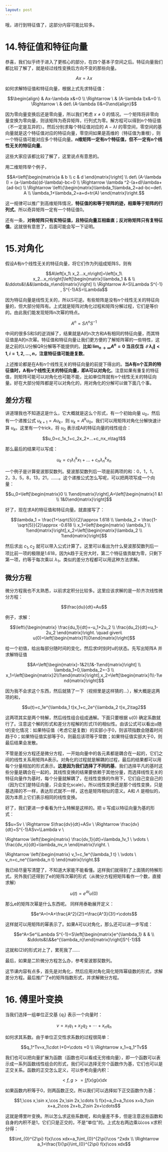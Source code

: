 ```yaml
---
layout: post
---
```


哦，进行到特征值了，这部分内容可能比较多。

# 14.特征值和特征向量
恭喜，我们似乎终于进入了更核心的部分，在四个基本子空间之后。特征向量我们都比较了解了，就是经过线性变换后方向不变的那些向量。

$$Ax=\lambda x$$

如何求解特征值和特征向量，根据上式先求特征值：

$$\begin{align} & Ax-\lambda x&=0 \\ \Rightarrow \  & (A-\lambda I)x&=0 \\ \Rightarrow \  & det\ (A-\lambda I)&=0\end{align}$$

因为零向量变换后还是零向量，所以我们考虑 $x\neq 0$ 的情况。一个矩阵将非零向量变换为零向量，则该矩阵为奇异矩阵，行列式为零。解方程可以得到n个特征值（不一定是互异的）。然后分别求每个特征值对应的 $A-\lambda I$ 的零空间，零空间的基向量就是这个特征值对应的特征向量，零空间如果是高维的（特征值为重根），则一个特征值可能对应多个特征向量。**n维矩阵一定有n个特征值，但不一定有n个线性无关的特征向量**。

这些大家应该都比较了解了，这里说点有意思的。

用二维矩阵举个例子，

$$A=\left[\begin{matrix}a & b \\ c & d \end{matrix}\right] \\
det\ (A-\lambda I) = (a-\lambda)(d-\lambda)-bc=0 \\
\Rightarrow \lambda ^2-(a+d)\lambda+(ad-bc) \\
\Rightarrow \left\{\begin{matrix}\lambda_1\lambda_2=ad-bc=det\ A \\ \lambda_1+\lambda_2=a+d=tr(A) \end{matrix}\right.$$

这一规律可以推广到高维矩阵情况，**特征值的和等于矩阵的迹，相乘等于矩阵的行列式**。所以奇异矩阵一定有一个特征值0。

还有一条，**对称矩阵只有实特征值，且特征向量互相垂直；反对称矩阵只有复特征值**。这就很有意思了，后面可能会写一下证明。

# 15.对角化
假设A有n个线性无关的特征向量，将它们作为列组成矩阵S，则有

$$A\left[x_1\ x_2...x_n\right]=\left[x_1\ x_2...x_n\right]\left[\begin{matrix}\lambda_1 & & \\ &\ddots&\\&&\lambda_n\end{matrix}\right] \\
\Rightarrow A=S\Lambda S^{-1} , S^{-1}AS=\Lambda$$

因为特征向量是线性无关的，所以S可逆。有些矩阵是没有n个线性无关的特征向量的，但大部分矩阵有。上式就是矩阵对角化过程和矩阵分解过程，它们是等价的。由此我们能发现矩阵n次幂的特点。

$$A^n=S\Lambda^n S^{-1}$$

中间的很多S和S的逆消掉了，结果就是A的n次方和A有相同的特征向量，而其特征值是A的n次幂。特征值和特征向量让我们更方便的了解矩阵幂的一些特性，这是之前的LU分解QR分解等不能提供的。**比如 $\lim_{n\rightarrow \infty}A^n=0$ 当且仅当 $\|\lambda_i\|<1,i=1,2,...,n$，注意特征值可能是复数**。

上述推论都是在A有n个线性无关的特征向量的前提下得出的。**当A有n个互异的特征值时，A有n个线性无关的特征向量，即A可以对角化**。注意如果有重复的特征值，则矩阵可能可以对角化也可能不能，比如单位阵就有n个线性无关的特征向量。好在大部分矩阵都是可以对角化的，用对角化的分解可以做下面几个事。

## 差分方程
讲道理我也不知道这是什么，它大概就是这么个形式，有一个初始向量 $u_0$，然后有一个递推公式 $u_{k+1}=Au_k$，则 $u_k=A^ku_0$。我们可以用矩阵对角化分解快速计算 $u_k$。这里有一个trick，将 $u_0$ 表示成A的特征向量的线性组合：

$$u_0=c_1x_1+c_2x_2+...+c_nx_n\tag1$$

那么最后的结果可以写成：

$$u_k=c_1\lambda_1^kx_1+...+c_n\lambda_n^kx_n$$

一个例子是计算斐波那契数列。斐波那契数列后一项是前两项的和：0，1，1，2，3，5，8，13，21，……。这个递推公式怎么写呢，可以把两项写成一个向量：

$$u_0=\left[\begin{matrix}0 \\ 1\end{matrix}\right],A=\left[\begin{matrix}1 &1 \\ 1&0\end{matrix}\right]$$

好了，现在求A的特征值和特征向量。就直接写了：

$$\lambda_1 = \frac{1+\sqrt{5}}{2}\approx 1.618 \\
\lambda_2 = \frac{1-\sqrt{5}}{2}\approx -0.618 \\
x_1=\left[\begin{matrix} \lambda_1 \\ 1\end{matrix}\right],x_2=\left[\begin{matrix}\lambda_2 \\ 1\end{matrix}\right]$$

然后求出 $c_1,c_2$ 就可以带入公式计算了。这里可以看出为什么斐波那契数列后一项比前一项的极限是1.618，因为k趋于无穷大时，第二个特征值贡献为零，只剩下第一项，约等于每次乘以 $\lambda_1$。类似的差分方程都可以用这种方法求解。

## 微分方程
微分方程我也不太熟悉，以前求定积分比较多。这里应该求解的是一阶齐次线性微分方程：

$$\frac{du}{dt}=Au$$

例子，求解：

$$\left\{\begin{matrix}
\frac{du_1}{dt}=-u_1+2u_2 \\ \frac{du_2}{dt}=u_1-2u_2
\end{matrix}\right.
\quad given\ u(0)=\left[\begin{matrix}1\\0\end{matrix}\right]$$

给一个初值，给出每部分随时间的变化，然后求t时刻时u的状态。先写出矩阵A 并求解特征值

$$A=\left[\begin{matrix}-1&2\\1&-1\end{matrix}\right] \\
\lambda_1=0,\lambda_2=-3 \\
x_1=\left[\begin{matrix}2\\1\end{matrix}\right],x_2=\left[\begin{matrix}1\\-1\end{matrix}\right]$$

因为我不会求这个东西，然后就猜了一下（视频里是这样猜的…），解大概是这两项的和，

$$u(t)=c_1e^{\lambda_1 t}x_1+c_2e^{\lambda_2 t}x_2\tag2$$

这两项其实是两个特解，然后线性组合组成通解。下面只要根据 u(0) 确定系数就行了。注意这个解的形式和差分方程解的形式(1)的相似性。由该公式可以看出u随t的变化情况：如果特征值（考虑它是复数）的实部小于0，则该项指数会随着时间趋于0；如果特征值实部等于0，则最后该项等于常数；如果特征值实部大于0，则最后结果会发散。

不管是差分方程还是微分方程，一开始向量中的各元素都是耦合在一起的，它们之间的线性关系用矩阵A表示。对角化的过程就是解耦的过程，最后的结果都可以用每个分量相加的形式表示。**这是因为我们选择了不同的基**，我们选择平凡的基时这些分量是耦合在一起的，其线性变换的结果要依赖于其他分量，而选择线性无关的特征向量作为基时，每个分量就解耦了，在线性变换的作用下，它们自己变自己的（因为它们是特征向量，只会变化scale）。所以线性变换还是那个线性变换，只是基选择的不一样，表达形式就不一样，这也是矩阵相似的意义。A和 $\Lambda$ 是相似的，因为本质上它们表示相同的线性变换。

好了，我们更进一步看看为什么特解是这样的。把 u 写成以特征向量为基的形式：

$$u=Sv \\ \Rightarrow S\frac{dv}{dt}=ASv \\
\Rightarrow \frac{dv}{dt}=S^{-1}ASv=\Lambda v \\

\Rightarrow \left\{\begin{matrix}
\frac{dv_1}{dt}=\lambda_1v_1 \\ \vdots \\ \frac{dv_n}{dt}=\lambda_nv_n
\end{matrix}\right. \\

\Rightarrow \left\{\begin{matrix}
v_1=c_1e^{\lambda_1 t} \\ \vdots \\ v_n=c_ne^{\lambda_n t}
\end{matrix}\right.$$

我已经尽量写清楚了，不知道大家能不能看懂。这样我们就得到了上面猜的特解形式。另外我们还得到了e的矩阵次幂的形式（从微分方程把矩阵看作一个数，直接求解）

$$u(t)=e^{At}u(0)$$

那么e的矩阵次幂是什么东西呢。 同样用泰勒展开定义：

$$e^A=I+A+\frac{A^2}{2!}+\frac{A^3}{3!}+\cdots$$

这样就可以用矩阵的幂表示了。如果A可以对角化，那么还可以进一步写成：

$$e^A=Se^\Lambda S^{-1}=S\left[\begin{matrix}e^{\lambda_1} & & \\ &\ddots&\\&&e^{\lambda_n}\end{matrix}\right]S^{-1}$$

这就和(2)的形式对上了，累死我了……

最后，如果是二阶微分方程怎么办，参考斐波那契数列。

这节课内容有点多，首先是对角化，然后应用对角化简化矩阵幂级数的形式，求解差分方程。最后推广了e的矩阵指数形式，并求解微分方程。

# 16. 傅里叶变换
当我们选择一组单位正交基 $\{q_i\}$ 表示一个向量时：

$$v=x_1q_1+x_2q_2+\cdots + x_nq_n$$

如何求其系数。由于单位正交性求系数的过程很简单：

$$q_1^Tv=x_1\cdot I+0+\cdots +0 \\ \Rightarrow x_1=q_1^Tv$$

我们也可以把向量扩展为函数（函数也可以看成无穷维向量），即一个函数可以表示成一系列函数线性组合的形式，我们可以选择无穷个函数作为基，它们也可以是正交关系。函数的正交怎么定义，可以参考向量内积：

$$<f,g>=\int f(x)g(x)dx$$

如果函数内积等于0，则两函数正交。所以我们可以选择如下正交函数作为基：

$$1,\cos x,\sin x,\cos 2x,\sin 2x,\cdots \\
f(x)=a_0+a_1\cos x+b_1\sin x+a_2\cos 2x+b_2\sin 2x+\cdots$$

这就是傅里叶变换。所以怎么求这些系数呢，和向量差不多，但是注意这些函数和自身的内积不是1，它们只是正交的，不是“单位”的。上式左右两边乘以cos x求积分得：

$$\int_{0}^{2\pi} f(x)\cos xdx=a_1\int_{0}^{2\pi}\cos ^2xdx \\
\Rightarrow a_1=\frac{1}{\pi}\int_{0}^{2\pi} f(x)\cos xdx$$
